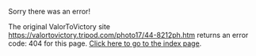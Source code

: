 

Sorry there was an error!

The original ValorToVictory site https://valortovictory.tripod.com/photo17/44-8212ph.htm returns an error code: 404 for this page. [Click here to go to the index page](../index.md).